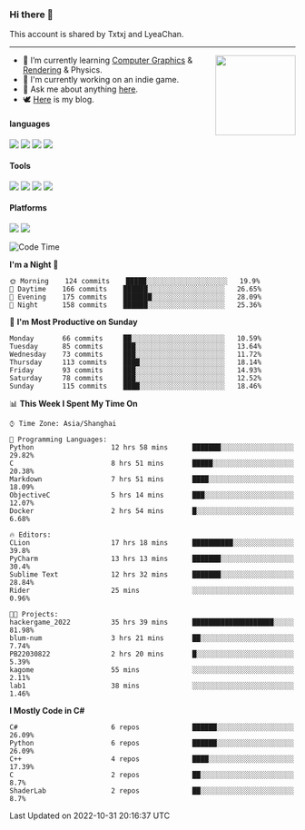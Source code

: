 ### Hi there 👋

This account is shared by Txtxj and LyeaChan.

---

<img align="right" height="141" src="https://github-readme-stats.vercel.app/api?username=txtxj&theme=tokyonight&show_icons=true&count_private=true">

- 🌱 I’m currently learning [Computer Graphics](https://github.com/txtxj/GAMES101) & [Rendering](https://github.com/txtxj/GAMES202) & Physics.
- 🐶 I'm currently working on an indie game.
- 💬 Ask me about anything [here](https://github.com/txtxj/txtxj/issues).
- 🕊️ [Here](https://txtxj.top) is my blog.

#### languages

![](https://img.shields.io/badge/C++-00599C?logo=cplusplus&logoColor=fff)
![](https://img.shields.io/badge/Python-3e74a2?logo=python&logoColor=fff)
![](https://img.shields.io/badge/C%23-239120?logo=csharp&logoColor=fff)
![](https://img.shields.io/badge/C-A8B9CC?logo=c&logoColor=555)


#### Tools

![](https://img.shields.io/badge/JetBrains-000000?logo=jetbrains&logoColor=fff)
![](https://img.shields.io/badge/Unity-FFFFFF?logo=unity&logoColor=000)
![](https://img.shields.io/badge/SublimeText_3-FF9800?logo=sublimetext&logoColor=fff)
![](https://img.shields.io/badge/Blender-F5792A?logo=blender&logoColor=fff)


#### Platforms

![](https://img.shields.io/badge/Windows_10-0078D6?logo=windows&logoColor=fff)
![](https://img.shields.io/badge/Ubuntu_20.04-E95420?logo=ubuntu&logoColor=fff)


<!--START_SECTION:waka-->
![Code Time](http://img.shields.io/badge/Code%20Time-466%20hrs%2030%20mins-blue)

**I'm a Night 🦉** 

```text
🌞 Morning    124 commits    █████░░░░░░░░░░░░░░░░░░░░   19.9% 
🌆 Daytime    166 commits    ██████░░░░░░░░░░░░░░░░░░░   26.65% 
🌃 Evening    175 commits    ███████░░░░░░░░░░░░░░░░░░   28.09% 
🌙 Night      158 commits    ██████░░░░░░░░░░░░░░░░░░░   25.36%

```
📅 **I'm Most Productive on Sunday** 

```text
Monday       66 commits     ██░░░░░░░░░░░░░░░░░░░░░░░   10.59% 
Tuesday      85 commits     ███░░░░░░░░░░░░░░░░░░░░░░   13.64% 
Wednesday    73 commits     ███░░░░░░░░░░░░░░░░░░░░░░   11.72% 
Thursday     113 commits    ████░░░░░░░░░░░░░░░░░░░░░   18.14% 
Friday       93 commits     ███░░░░░░░░░░░░░░░░░░░░░░   14.93% 
Saturday     78 commits     ███░░░░░░░░░░░░░░░░░░░░░░   12.52% 
Sunday       115 commits    ████░░░░░░░░░░░░░░░░░░░░░   18.46%

```


📊 **This Week I Spent My Time On** 

```text
⌚︎ Time Zone: Asia/Shanghai

💬 Programming Languages: 
Python                   12 hrs 58 mins      ███████░░░░░░░░░░░░░░░░░░   29.82% 
C                        8 hrs 51 mins       █████░░░░░░░░░░░░░░░░░░░░   20.38% 
Markdown                 7 hrs 51 mins       ████░░░░░░░░░░░░░░░░░░░░░   18.09% 
ObjectiveC               5 hrs 14 mins       ███░░░░░░░░░░░░░░░░░░░░░░   12.07% 
Docker                   2 hrs 54 mins       █░░░░░░░░░░░░░░░░░░░░░░░░   6.68%

🔥 Editors: 
CLion                    17 hrs 18 mins      ██████████░░░░░░░░░░░░░░░   39.8% 
PyCharm                  13 hrs 13 mins      ███████░░░░░░░░░░░░░░░░░░   30.4% 
Sublime Text             12 hrs 32 mins      ███████░░░░░░░░░░░░░░░░░░   28.84% 
Rider                    25 mins             ░░░░░░░░░░░░░░░░░░░░░░░░░   0.96%

🐱‍💻 Projects: 
hackergame_2022          35 hrs 39 mins      ████████████████████░░░░░   81.98% 
blum-num                 3 hrs 21 mins       ██░░░░░░░░░░░░░░░░░░░░░░░   7.74% 
PB22030822               2 hrs 20 mins       █░░░░░░░░░░░░░░░░░░░░░░░░   5.39% 
kagome                   55 mins             ░░░░░░░░░░░░░░░░░░░░░░░░░   2.11% 
lab1                     38 mins             ░░░░░░░░░░░░░░░░░░░░░░░░░   1.46%

```

**I Mostly Code in C#** 

```text
C#                       6 repos             ██████░░░░░░░░░░░░░░░░░░░   26.09% 
Python                   6 repos             ██████░░░░░░░░░░░░░░░░░░░   26.09% 
C++                      4 repos             ████░░░░░░░░░░░░░░░░░░░░░   17.39% 
C                        2 repos             ██░░░░░░░░░░░░░░░░░░░░░░░   8.7% 
ShaderLab                2 repos             ██░░░░░░░░░░░░░░░░░░░░░░░   8.7%

```



 Last Updated on 2022-10-31 20:16:37 UTC
<!--END_SECTION:waka-->
